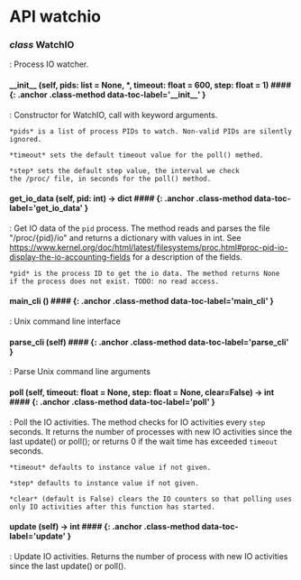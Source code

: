 # API watchio 



<style>
h4.class-method + dl { /* Indent dl following class-method */
  margin-left: 2em;
  margin-top: -1em;
}
h4.class-method {
    margin-left: 2em;
}
</style>



### *class* WatchIO
:   Process IO watcher.


#### \_\_init\_\_ (self, pids: list = None, *, timeout: float = 600, step: float = 1) #### {: .anchor .class-method  data-toc-label='\_\_init\_\_' }
:   Constructor for WatchIO, call with keyword arguments.

    *pids* is a list of process PIDs to watch. Non-valid PIDs are silently
    ignored.

    *timeout* sets the default timeout value for the poll() methed.

    *step* sets the default step value, the interval we check
    the /proc/ file, in seconds for the poll() method.


#### get\_io\_data (self, pid: int) -> dict #### {: .anchor .class-method  data-toc-label='get\_io\_data' }
:   Get IO data of the `pid` process. The method reads and parses the
    file "/proc/{pid}/io" and returns a dictionary with values in int.
    See https://www.kernel.org/doc/html/latest/filesystems/proc.html#proc-pid-io-display-the-io-accounting-fields
    for a description of the fields.

    *pid* is the process ID to get the io data. The method returns None
    if the process does not exist. TODO: no read access.


#### main\_cli () #### {: .anchor .class-method  data-toc-label='main\_cli' }
:   Unix command line interface


#### parse\_cli (self) #### {: .anchor .class-method  data-toc-label='parse\_cli' }
:   Parse Unix command line arguments


#### poll (self, timeout: float = None, step: float = None, clear=False) -> int #### {: .anchor .class-method  data-toc-label='poll' }
:   Poll the IO activities. The method checks for IO activities every
    `step` seconds. It returns the number of processes with new IO
    activities since the last update() or poll(); or returns 0 if
    the wait time has exceeded `timeout` seconds.

    *timeout* defaults to instance value if not given.

    *step* defaults to instance value if not given.

    *clear* (default is False) clears the IO counters so that polling uses
    only IO activities after this function has started.


#### update (self) -> int #### {: .anchor .class-method  data-toc-label='update' }
:   Update IO activities. Returns the number of process with new IO activities
    since the last update() or poll().




